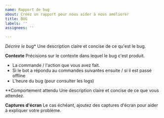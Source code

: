 ```yaml
---
name: Rapport de bug
about: Créez un rapport pour nous aider à nous améliorer
title: BUG
labels: ''
assignees: ''

---
```


*Décrire le bug**
Une description claire et concise de ce qu'est le bug.

**Contexte**
Précisions sur le contexte dans lequel le bug c'est produit.
*  La commande / l'action que vous avez fait.
*  Si le bot a répondu au commandes suivantes ensuite / si il est passé offline
*  L'heure du bug (pour consulter les logs)

**Comportement attendu
Une description claire et concise de ce que vous attendez.

**Captures d'écran**
Le cas échéant, ajoutez des captures d'écran pour aider à expliquer votre problème.
